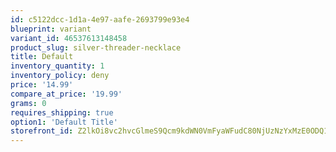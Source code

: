 ```yaml
---
id: c5122dcc-1d1a-4e97-aafe-2693799e93e4
blueprint: variant
variant_id: 46537613148458
product_slug: silver-threader-necklace
title: Default
inventory_quantity: 1
inventory_policy: deny
price: '14.99'
compare_at_price: '19.99'
grams: 0
requires_shipping: true
option1: 'Default Title'
storefront_id: Z2lkOi8vc2hvcGlmeS9Qcm9kdWN0VmFyaWFudC80NjUzNzYxMzE0ODQ1OA==
---
```

